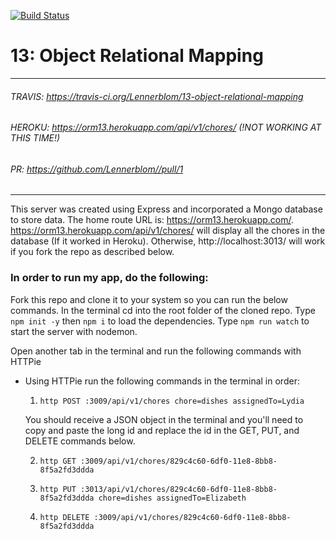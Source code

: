 [![Build Status](https://travis-ci.org/Lennerblom/13-object-relational-mapping.svg?branch=master)](https://travis-ci.org/Lennerblom/13-object-relational-mapping)

# 13: Object Relational Mapping
___
###### TRAVIS: https://travis-ci.org/Lennerblom/13-object-relational-mapping
###### HEROKU: https://orm13.herokuapp.com/api/v1/chores/ (!NOT WORKING AT THIS TIME!)
###### PR: https://github.com/Lennerblom//pull/1
___
This server was created using Express and incorporated a Mongo database to store data.  The home route URL is: https://orm13.herokuapp.com/.  https://orm13.herokuapp.com/api/v1/chores/ will display all the chores in the database (If it worked in Heroku).  Otherwise, http://localhost:3013/ will work if you fork the repo as described below.

### **In order to run my app, do the following:**

Fork this repo and clone it to your system so you can run the below commands.  In the terminal cd into the root folder of the cloned repo.  Type `npm init -y` then `npm i` to load the dependencies. Type `npm run watch` to start the server with nodemon.

Open another tab in the terminal and run the following commands with HTTPie

* Using HTTPie run the following commands in the terminal in order:

  1. `http POST :3009/api/v1/chores chore=dishes assignedTo=Lydia`

  You should receive a JSON object in the terminal and you'll need to copy and paste the long id and replace the id in the GET, PUT, and DELETE commands below.

  2. `http GET :3009/api/v1/chores/829c4c60-6df0-11e8-8bb8-8f5a2fd3ddda`

  3. `http PUT :3013/api/v1/chores/829c4c60-6df0-11e8-8bb8-8f5a2fd3ddda chore=dishes assignedTo=Elizabeth`

  4. `http DELETE :3009/api/v1/chores/829c4c60-6df0-11e8-8bb8-8f5a2fd3ddda`

